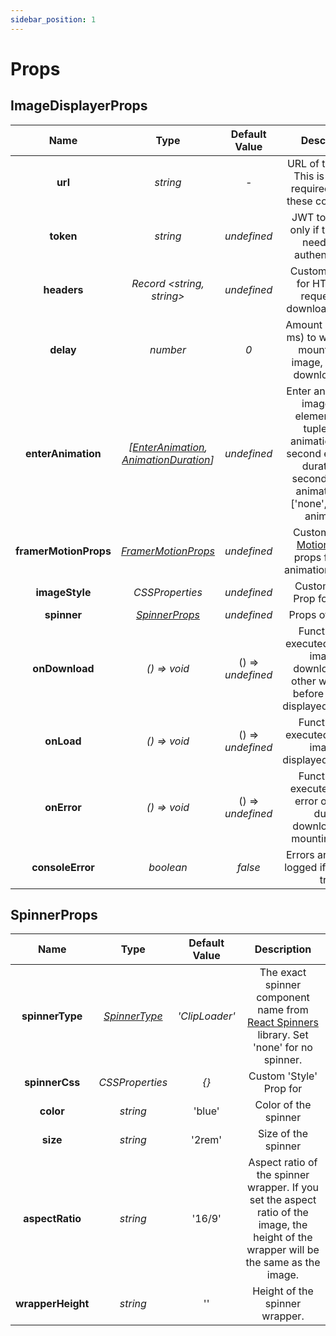 ```yaml
---
sidebar_position: 1
---
```


# Props

## ImageDisplayerProps

|         Name          |                                                             Type                                                             |   Default Value   |                                                                              Description                                                                               |
| :-------------------: | :--------------------------------------------------------------------------------------------------------------------------: | :---------------: | :--------------------------------------------------------------------------------------------------------------------------------------------------------------------: |
|        **url**        |                                                           _string_                                                           |        _-_        |                                                  URL of the image. This is the only required prop of these component.                                                  |
|       **token**       |                                                           _string_                                                           |    _undefined_    |                                                       JWT token. Use only if the image needs JWT authentication.                                                       |
|      **headers**      |                                                 _Record \<string, string\>_                                                  |    _undefined_    |                                                       Custom headers for HTTP GET request that downloads image.                                                        |
|       **delay**       |                                                           _number_                                                           |        _0_        |                                          Amount of time (in ms) to wait before mounting the image, just after downloading it.                                          |
|  **enterAnimation**   | _[[EnterAnimation](/docs/props-types/types#enteranimation), [AnimationDuration](/docs/props-types/types#animationduration)]_ |    _undefined_    | Enter animation of image. First element of the tuple is the animation name, second element is duration (in seconds) of the animation. Set ['none',0] for no animation. |
| **framerMotionProps** |                               _[FramerMotionProps](/docs/props-types/types#framermotionprops)_                               |    _undefined_    |                                   Custom [Framer Motion](https://www.framer.com/motion/) library props for enter animation of image                                    |
|    **imageStyle**     |                                                       _CSSProperties_                                                        |    _undefined_    |                                                                     Custom 'Style' Prop for image.                                                                     |
|      **spinner**      |                                               [_SpinnerProps_](#spinnerprops)                                                |    _undefined_    |                                                                           Props of spinner.                                                                            |
|    **onDownload**     |                                                         _() => void_                                                         | () => _undefined_ |                             Function that executed just after image is downloaded. In other words just before image is displayed/mounted.                              |
|      **onLoad**       |                                                         _() => void_                                                         | () => _undefined_ |                                                     Function that executed just after image is displayed/mounted.                                                      |
|      **onError**      |                                                         _() => void_                                                         | () => _undefined_ |                                           Function that executed on any error occurred during downloading or mounting image                                            |
|   **consoleError**    |                                                          _boolean_                                                           |      _false_      |                                                             Errors are console logged if that is set true                                                              |

## SpinnerProps

|       Name        |                         Type                         | Default Value  |                                                               Description                                                               |
| :---------------: | :--------------------------------------------------: | :------------: | :-------------------------------------------------------------------------------------------------------------------------------------: |
|  **spinnerType**  | _[SpinnerType](/docs/props-types/types#spinnertype)_ | _'ClipLoader'_ |   The exact spinner component name from [React Spinners](https://www.davidhu.io/react-spinners/) library. Set 'none' for no spinner.    |
|  **spinnerCss**   |                   _CSSProperties_                    |     _\{\}_     |                                                         Custom 'Style' Prop for                                                         |
|     **color**     |                       _string_                       |     'blue'     |                                                          Color of the spinner                                                           |
|     **size**      |                       _string_                       |     '2rem'     |                                                           Size of the spinner                                                           |
|  **aspectRatio**  |                       _string_                       |     '16/9'     | Aspect ratio of the spinner wrapper. If you set the aspect ratio of the image, the height of the wrapper will be the same as the image. |
| **wrapperHeight** |                       _string_                       |       ''       |                                                     Height of the spinner wrapper.                                                      |

